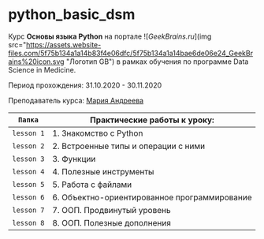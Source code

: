 # python_basic_dsm
Курс **Основы языка Python** на портале ![*GeekBrains.ru*](img src="https://assets.website-files.com/5f75b134a1a14b83f4e06dfc/5f75b134a1a14bae6de06e24_GeekBrains%20icon.svg "Логотип GB") в рамках обучения по программе Data Science in Medicine.

Период прохождения: 31.10.2020 - 30.11.2020 

Преподаватель курса: [Мария Андреева](https://geekbrains.ru/users/2932404 "Профиль преподавателя на GB")



`Папка` | Практические работы к уроку: | 
 --- | --- | 
`lesson 1`| 1. Знакомство с Python|
`lesson 2` | 2. Встроенные типы и операции с ними |
`lesson 3` | 3. Функции |
`lesson 4` | 4. Полезные инструменты |
`lesson 5` | 5. Работа с файлами |
`lesson 6` | 6. Объектно-ориентированное программирование |
`lesson 7` | 7. ООП. Продвинутый уровень |
`lesson 8` | 8. ООП. Полезные дополнения |
 
